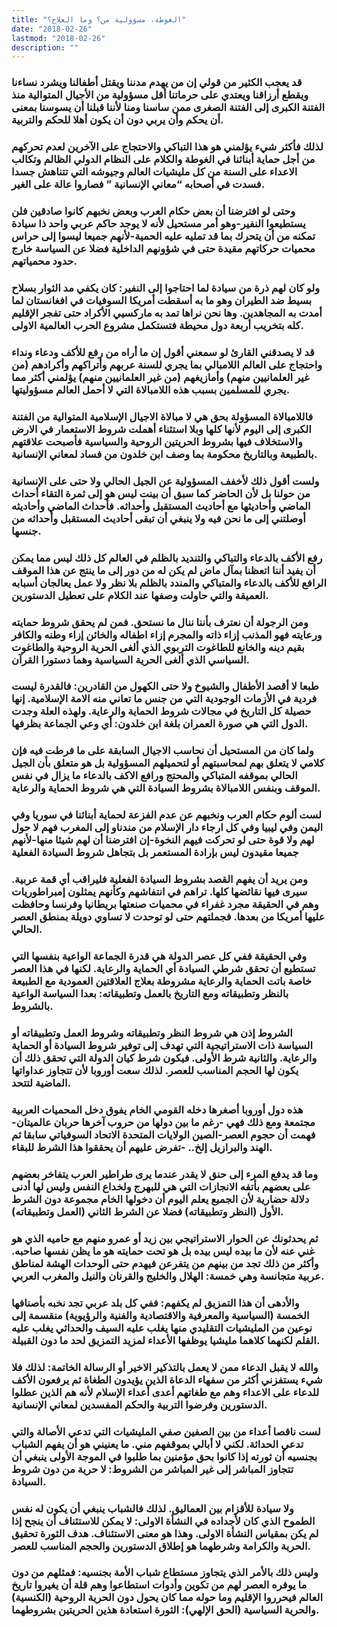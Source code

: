```yaml
---
title: "الغوطة، مسؤولية من؟ وما العلاج؟"
date: "2018-02-26"
lastmod: "2018-02-26"
description: ""
---
```

### قد يعجب الكثير من قولي إن من يهدم مدننا ويقتل أطفالنا ويشرد نساءنا ويقطع أرزاقنا ويعتدي على حرماتنا أقل مسؤولية من الأجيال المتوالية منذ الفتنة الكبرى إلى الفتنة الصغرى ممن ساسنا ومنا لأننا قبلنا أن يسوسنا بمعنى أن يحكم وأن يربي دون أن يكون أهلا للحكم والتربية.

### لذلك فأكثر شيء يؤلمني هو هذا التباكي والاحتجاج على الآخرين لعدم تحركهم من أجل حماية أبنائنا في الغوطة والكلام على النظام الدولي الظالم وتكالب الاعداء على السنة من كل مليشيات العالم وجيوشه التي تتناهش جسدا فسدت في أصحابه “معاني الإنسانية ” فصاروا عالة على الغير.

### وحتى لو افترضنا أن بعض حكام العرب وبعض نخبهم كانوا صادقين فلن يستطيعوا النفير-وهو أمر مستحيل لأنه لا يوجد حاكم عربي واحد ذا سيادة تمكنه من أن يتحرك بما قد تمليه عليه الحمية-لأنهم جميعا ليسوا إلى حراس محميات حركاتهم مقيدة حتى في شؤونهم الداخلية فضلا عن السياسة خارج حدود محمياتهم.

### ولو كان لهم ذرة من سيادة لما احتاجوا إلى النفير: كان يكفي مد الثوار بسلاح بسيط ضد الطيران وهو ما به أسقطت أمريكا السوفيات في افغانستان لما أمدت به المجاهدين. وها نحن نراها تمد به ماركسيي الأكراد حتى تفجر الإقليم كله بتخريب أربعة دول محيطة فتستكمل مشروع الحرب العالمية الاولى.

### قد لا يصدقني القارئ لو سمعني أقول إن ما أراه من رفع للأكف ودعاء ونداء واحتجاج على العالم اللامبالي بما يجري للسنة عربهم وأتراكهم وأكرادهم (من غير العلمانيين منهم) وأمازيغهم (من غير العلمانيين منهم) يؤلمني أكثر مما يجري للمسلمين بسبب هذه اللامبالاة التي لا أحمل العالم مسؤوليتها.

### فاللامبالاة المسؤولة بحق هي لا مبالاة الاجيال الإسلامية المتوالية من الفتنة الكبرى إلى اليوم لأنها كلها وبلا استثناء أهملت شروط الاستعمار في الارض والاستخلاف فيها بشروط الحريتين الروحية والسياسية فأصبحت علاقتهم بالطبيعة وبالتاريخ محكومة بما وصف ابن خلدون من فساد لمعاني الإنسانية.

### ولست أقول ذلك لأخفف المسؤولية عن الجيل الحالي ولا حتى على الإنسانية من حولنا بل لأن الحاضر كما سبق أن بينت ليس هو إلى ثمرة التقاء أحداث الماضي وأحاديثها مع أحاديث المستقبل وأحداثه. فأحداث الماضي وأحاديثه أوصلتني إلى ما نحن فيه ولا ينبغي أن تبقى أحاديث المستقبل وأحداثه من جنسها.

### رفع الأكف بالدعاء والتباكي والتنديد بالظلم في العالم كل ذلك ليس مما يمكن أن يفيد أننا اتعظنا بمآل ماض لم يكن له من دور إلى ما ينتج عن هذا الموقف الرافع للأكف بالدعاء والمتباكي والمندد بالظلم بلا نظر ولا عمل يعالجان أسبابه العميقة والتي حاولت وصفها عند الكلام على تعطيل الدستورين.

### ومن الرجولة أن نعترف بأننا ننال ما نستحق. فمن لم يحقق شروط حمايته ورعايته فهو المذنب إزاء ذاته والمجرم إزاء اطفاله والخائن إزاء وطنه والكافر بقيم دينه والخانع للطاغوت التربوي الذي ألغى الحرية الروحية والطاغوت السياسي الذي ألغى الحرية السياسية وهما دستورا القرآن.

### طبعا لا أقصد الأطفال والشيوخ ولا حتى الكهول من القادرين: فالقدرة ليست فردية في الأزمات الوجودية التي من جنس ما تعاني منه الامة الإسلامية. إنها حصيلة كل التاريخ في مجالات شروط الحماية والرعاية. ولهذه العلة وجدت الدول التي هي صورة العمران بلغة ابن خلدون: أي وعي الجماعة بظرفها.

### ولما كان من المستحيل أن نحاسب الاجيال السابقة على ما فرطت فيه فإن كلامي لا يتعلق بهم لمحاسبتهم أو لتحميلهم المسؤولية بل هو متعلق بأن الجيل الحالي بموقفه المتباكي والمحتج ورافع الاكف بالدعاء ما يزال في نفس الموقف وبنفس اللامبالاة بشروط السيادة التي هي شروط الحماية والرعاية.

### لست ألوم حكام العرب ونخبهم عن عدم الفزعة لحماية أبنائنا في سوريا وفي اليمن وفي ليبيا وفي كل ارجاء دار الإسلام من مندناو إلى المغرب فهم لا حول لهم ولا قوة حتى لو تحركت فيهم النخوة-إن افترضنا أن لهم شيئا منها-لأنهم جميعا مقيدون ليس بإرادة المستعمر بل بتجاهل شروط السيادة الفعلية

### ومن يريد أن يفهم القصد بشروط السيادة الفعلية فليراقب أي قمة عربية. سيرى فيها نقائضها كلها. تراهم في انتفاشهم وكأنهم يمثلون إمبراطوريات وهم في الحقيقة مجرد غفراء في محميات صنعتها بريطانيا وفرنسا وحافظت عليها أمريكا من بعدها. فجملتهم حتى لو توحدت لا تساوي دويلة بمنطق العصر الحالي.

### وفي الحقيقة ففي كل عصر الدولة هي قدرة الجماعة الواعية بنفسها التي تستطيع أن تحقق شرطي السيادة أي الحماية والرعاية. لكنها في هذا العصر خاصة باتت الحماية والرعاية مشروطة بعلاج العلاقتين العمودية مع الطبيعة بالنظر وتطبيقاته ومع التاريخ بالعمل وتطبيقاته: بعدا السياسة الواعية بالشروط.

### الشروط إذن هي شروط النظر وتطبيقاته وشروط العمل وتطبيقاته أو السياسة ذات الاستراتيجية التي تهدف إلى توفير شروط السيادة أو الحماية والرعاية. والثانية شرط الأولى. فيكون شرط كيان الدولة التي تحقق ذلك أن يكون لها الحجم المناسب للعصر. لذلك سعت أوروبا لأن تتجاوز عداواتها الماضية لتتحد.

### هذه دول أوروبا أصغرها دخله القومي الخام يفوق دخل المحميات العربية مجتمعة ومع ذلك فهي -رغم ما بين دولها من حروب آخرها حربان عالميتان-فهمت أن حجوم العصر-الصين الولايات المتحدة الاتحاد السوفياتي سابقا ثم الهند والبرازيل إلخ.. -تفرض عليهم أن يحققوا هذا الشرط للبقاء.

### وما قد يدفع المرء إلى حنق لا يقدر عندما يرى طراطير العرب يتفاخر بعضهم على بعضهم بأتفه الانجازات التي هي للبهرج ولخداع النفس وليس لها أدنى دلالة حضارية لأن الجميع يعلم اليوم أن دخولها الخام مجموعة دون الشرط الأول (النظر وتطبيقاته) فضلا عن الشرط الثاني (العمل وتطبيقاته).

### ثم يحدثونك عن الحوار الاستراتيجي بين زيد أو عمرو منهم مع حاميه الذي هو غني عنه لأن ما بيده ليس بيده بل هو تحت حمايته هو ما يظن نفسها صاحبه. وأكثر من ذلك تجد من بينهم من يتفرعن فيهدم حتى الوحدات الهشة لمناطق عربية متجانسة وهي خمسة: الهلال والخليج والقرنان والنيل والمغرب العربي.

### والأدهى أن هذا التمزيق لم يكفهم: ففي كل بلد عربي تجد نخبه بأصنافها الخمسة (السياسية والمعرفية والاقتصادية والفنية والرؤيوية) منقسمة إلى نوعين من المليشيات التقليدي منها يغلب عليه السيف والحداثي يغلب عليه القلم لكنهما كلاهما مليشيا يوظفها الأعداء لمزيد التمزيق لحد ما دون القبيلة.

### والله لا يقبل الدعاء ممن لا يعمل بالتذكير الاخير أو الرسالة الخاتمة: لذلك فلا شيء يستفزني أكثر من سفهاء الدعاة الذين يؤيدون الطغاة ثم يرفعون الأكف للدعاء على الاعداء وهم مع طغاتهم أعدى أعداء الإسلام لأنه هم الذين عطلوا الدستورين وفرضوا التربية والحكم المفسدين لمعاني الإنسانية.

### لست ناقصا أعداء من بين الصفين صفي المليشيات التي تدعي الأصالة والتي تدعي الحداثة. لكني لا أبالي بموقفهم مني. ما يعنيني هو أن يفهم الشباب بجنسيه أن ثورته إذا كانوا بحق مؤمنين بما طلبوا في الموجة الأولى ينبغي أن تتجاوز المباشر إلى غير المباشر من الشروط: لا حرية من دون شروط السيادة.

### ولا سيادة للأقزام بين العماليق. لذلك فالشباب ينبغي أن يكون له نفس الطموح الذي كان لأجداده في النشأة الاولى: لا يمكن للاستئناف أن ينجح إذا لم يكن بمقياس النشأة الاولى. وهذا هو معنى الاستئناف. هدف الثورة تحقيق الحرية والكرامة وشرطهما هو إطلاق الدستورين والحجم المناسب للعصر.

### وليس ذلك بالأمر الذي يتجاوز مستطاع شباب الأمة بجنسيه: فمثلهم من دون ما يوفره العصر لهم من تكوين وأدوات استطاعوا وهم قلة أن يغيروا تاريخ العالم فيحرروا الإقليم وما حوله مما كان يحول دون الحرية الروحية (الكنسية) والحرية السياسية (الحق الإلهي): الثورة استعادة هذين الحريتين بشروطهما.

###